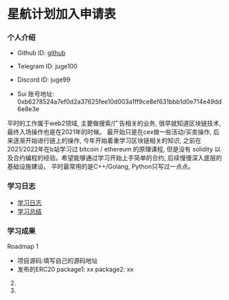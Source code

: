 # 星航计划加入申请表

### 个人介绍

* Github ID: [github](https://github.com/yaomingnew)

* Telegram ID: juge100

* Discord ID: juge99

* Sui 账号地址: 0xb6278524a7ef0d2a37625fee10d003a1ff9ce8ef631bbb1d0e714e49dd6e8e3e

平时的工作属于web2领域, 主要做搜索/广告相关的业务, 很早就知道区块链技术, 最终入场操作也是在2021年的时候。
最开始只是在cex做一些活动/买卖操作, 后来逐渐开始进行链上的操作, 今年开始着重学习区块链相关的知识, 之前在2021/2022年在b站学习过 bitcoin / ethereum 的原理课程, 但是没有 solidity 以及合约编程的经验。希望能够通过学习开始上手简单的合约, 后续慢慢深入底层的基础设施建设。
平时最常用的是C++/Golang, Python只写过一点点。

### 学习日志

- [学习日志](journal.md)
- [学习总结](summary.md)

### 学习成果

Roadmap  1  
- 项目源码:填写自己的源码地址
- 发布的ERC20
package1: xx
package2: xx


2.


3. 

